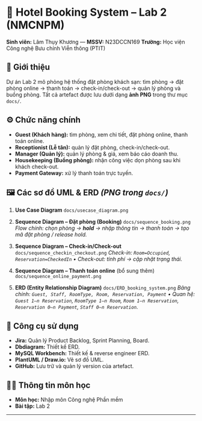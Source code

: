 # 🏨 Hotel Booking System – Lab 2 (NMCNPM)

**Sinh viên:** Lâm Thụy Khương — **MSSV:** N23DCCN169
**Trường:** Học viện Công nghệ Bưu chính Viễn thông (PTIT)

## 📖 Giới thiệu

Dự án Lab 2 mô phỏng hệ thống đặt phòng khách sạn: tìm phòng → đặt phòng online → thanh toán → check-in/check-out → quản lý phòng và buồng phòng. Tất cả artefact được lưu dưới dạng **ảnh PNG** trong thư mục `docs/`.

## ⚙️ Chức năng chính

* **Guest (Khách hàng):** tìm phòng, xem chi tiết, đặt phòng online, thanh toán online.
* **Receptionist (Lễ tân):** quản lý đặt phòng, check-in/check-out.
* **Manager (Quản lý):** quản lý phòng & giá, xem báo cáo doanh thu.
* **Housekeeping (Buồng phòng):** nhận công việc dọn phòng sau khi khách check-out.
* **Payment Gateway:** xử lý thanh toán trực tuyến.

## 🖼️ Các sơ đồ UML & ERD  *(PNG trong `docs/`)*

1. **Use Case Diagram**
   `docs/usecase_diagram.png`  

2. **Sequence Diagram – Đặt phòng (Booking)**
   `docs/sequence_booking.png`
   *Flow chính: chọn phòng → **hold** → nhập thông tin → thanh toán → tạo mã đặt phòng / release hold.*

3. **Sequence Diagram – Check-in/Check-out**
   `docs/sequence_checkin_checkout.png`
   *Check-in: `Room=Occupied`, `Reservation=CheckedIn` • Check-out: tính phí → cập nhật trạng thái.*

4. **Sequence Diagram – Thanh toán online** (bổ sung thêm)
   `docs/sequence_online_payment.png`

5. **ERD (Entity Relationship Diagram)**
   `docs/ERD_booking_system.png`
   *Bảng chính: `Guest, Staff, RoomType, Room, Reservation, Payment` • Quan hệ: `Guest 1–n Reservation`, `RoomType 1–n Room`, `Room 1–n Reservation`, `Reservation 0–n Payment`, `Staff 0–n Reservation`.*

## 🚀 Công cụ sử dụng
- **Jira:** Quản lý Product Backlog, Sprint Planning, Board.  
- **Dbdiagram:** Thiết kế ERD.  
- **MySQL Workbench:** Thiết kế & reverse engineer ERD.  
- **PlantUML / Draw.io:** Vẽ sơ đồ UML.  
- **GitHub:** Lưu trữ và quản lý version của artefact.

## 👨‍💻 Thông tin môn học

* **Môn học:** Nhập môn Công nghệ Phần mềm
* **Bài tập:** Lab 2

---
